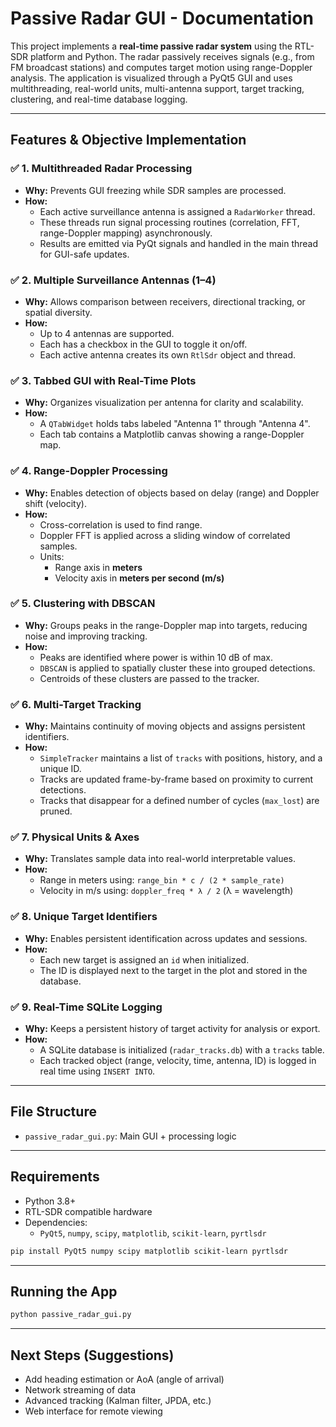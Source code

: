 
# Passive Radar GUI - Documentation

This project implements a **real-time passive radar system** using the RTL-SDR platform and Python. The radar passively receives signals (e.g., from FM broadcast stations) and computes target motion using range-Doppler analysis. The application is visualized through a PyQt5 GUI and uses multithreading, real-world units, multi-antenna support, target tracking, clustering, and real-time database logging.

---

## Features & Objective Implementation

### ✅ 1. **Multithreaded Radar Processing**
- **Why:** Prevents GUI freezing while SDR samples are processed.
- **How:** 
  - Each active surveillance antenna is assigned a `RadarWorker` thread.
  - These threads run signal processing routines (correlation, FFT, range-Doppler mapping) asynchronously.
  - Results are emitted via PyQt signals and handled in the main thread for GUI-safe updates.

### ✅ 2. **Multiple Surveillance Antennas (1–4)**
- **Why:** Allows comparison between receivers, directional tracking, or spatial diversity.
- **How:** 
  - Up to 4 antennas are supported.
  - Each has a checkbox in the GUI to toggle it on/off.
  - Each active antenna creates its own `RtlSdr` object and thread.

### ✅ 3. **Tabbed GUI with Real-Time Plots**
- **Why:** Organizes visualization per antenna for clarity and scalability.
- **How:** 
  - A `QTabWidget` holds tabs labeled "Antenna 1" through "Antenna 4".
  - Each tab contains a Matplotlib canvas showing a range-Doppler map.

### ✅ 4. **Range-Doppler Processing**
- **Why:** Enables detection of objects based on delay (range) and Doppler shift (velocity).
- **How:**
  - Cross-correlation is used to find range.
  - Doppler FFT is applied across a sliding window of correlated samples.
  - Units:
    - Range axis in **meters**
    - Velocity axis in **meters per second (m/s)**

### ✅ 5. **Clustering with DBSCAN**
- **Why:** Groups peaks in the range-Doppler map into targets, reducing noise and improving tracking.
- **How:**
  - Peaks are identified where power is within 10 dB of max.
  - `DBSCAN` is applied to spatially cluster these into grouped detections.
  - Centroids of these clusters are passed to the tracker.

### ✅ 6. **Multi-Target Tracking**
- **Why:** Maintains continuity of moving objects and assigns persistent identifiers.
- **How:**
  - `SimpleTracker` maintains a list of `tracks` with positions, history, and a unique ID.
  - Tracks are updated frame-by-frame based on proximity to current detections.
  - Tracks that disappear for a defined number of cycles (`max_lost`) are pruned.

### ✅ 7. **Physical Units & Axes**
- **Why:** Translates sample data into real-world interpretable values.
- **How:**
  - Range in meters using: `range_bin * c / (2 * sample_rate)`
  - Velocity in m/s using: `doppler_freq * λ / 2` (λ = wavelength)

### ✅ 8. **Unique Target Identifiers**
- **Why:** Enables persistent identification across updates and sessions.
- **How:**
  - Each new target is assigned an `id` when initialized.
  - The ID is displayed next to the target in the plot and stored in the database.

### ✅ 9. **Real-Time SQLite Logging**
- **Why:** Keeps a persistent history of target activity for analysis or export.
- **How:**
  - A SQLite database is initialized (`radar_tracks.db`) with a `tracks` table.
  - Each tracked object (range, velocity, time, antenna, ID) is logged in real time using `INSERT INTO`.

---

## File Structure

- `passive_radar_gui.py`: Main GUI + processing logic

---

## Requirements

- Python 3.8+
- RTL-SDR compatible hardware
- Dependencies:
  - `PyQt5`, `numpy`, `scipy`, `matplotlib`, `scikit-learn`, `pyrtlsdr`

```bash
pip install PyQt5 numpy scipy matplotlib scikit-learn pyrtlsdr
```

---

## Running the App

```bash
python passive_radar_gui.py
```

---

## Next Steps (Suggestions)
- Add heading estimation or AoA (angle of arrival)
- Network streaming of data
- Advanced tracking (Kalman filter, JPDA, etc.)
- Web interface for remote viewing

